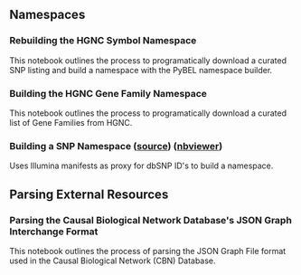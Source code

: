 ## Namespaces

### Rebuilding the HGNC Symbol Namespace

This notebook outlines the process to programatically download a curated SNP listing and build a namespace with the PyBEL namespace builder. 

### Building the HGNC Gene Family Namespace

This notebook outlines the process to programatically download a curated list of Gene Families from HGNC.

### Building a SNP Namespace ([source](https://github.com/pybel/pybel-notebooks/blob/master/Building%20SNP%20Namespace.ipynb)\) ([nbviewer](http://nbviewer.jupyter.org/github/pybel/pybel-notebooks/blob/master/Building%20SNP%20Namespace.ipynb)\)

Uses Illumina manifests as proxy for dbSNP ID's to build a namespace.

## Parsing External Resources

### Parsing the Causal Biological Network Database's JSON Graph Interchange Format

This notebook outlines the process of parsing the JSON Graph File format used in the Causal Biological Network (CBN) Database. 